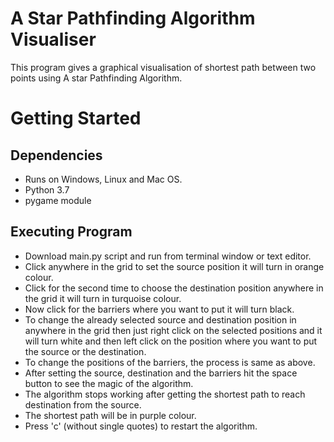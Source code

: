 # A Star Pathfinding Algorithm Visualiser
This program gives a graphical visualisation of shortest path between two points using A star Pathfinding Algorithm.
# Getting Started
## Dependencies
- Runs on Windows, Linux and Mac OS.
- Python 3.7 
- pygame module
## Executing Program
- Download main.py script and run from terminal window or text editor.
- Click anywhere in the grid to set the source position it will turn in orange colour.
- Click for the second time to choose the destination position anywhere in the grid it will turn in turquoise colour.
- Now click for the barriers where you want to put it will turn black.
- To change the already selected source and destination position in anywhere in the grid then just right click on the selected positions and it will turn white and then left click on the position where you want to put the source or the destination.
- To change the positions of the barriers, the process is same as above.
- After setting the source, destination and the barriers hit the space button to see the magic of the algorithm.
- The algorithm stops working after getting the shortest path to reach destination from the source.
- The shortest path will be in purple colour.
- Press 'c' (without single quotes) to restart the algorithm.
